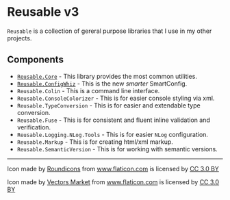 # Reusable v3

`Reusable` is a collection of gereral purpose libraries that I use in my other projects.

## Components

- [`Reusable.Core`](https://github.com/he-dev/Reusable/blob/master/Reusable.Core/README.md) - This library provides the most common utilities.
- [`Reusable.ConfigWhiz`](https://github.com/he-dev/Reusable/blob/master/Reusable.ConfigWhiz.Core/README.md) - This is the new _smarter_ SmartConfig.
- `Reusable.Colin` - This is a command line interface.
- `Reusable.ConsoleColorizer` - This is for easier console styling via xml.
- `Reusable.TypeConversion` - This is for easier and extendable type conversion.
- `Reusable.Fuse` - This is for consistent and fluent inline validation and verification.
- `Reusable.Logging.NLog.Tools` - This is for easier `NLog` configuration.
- `Reusable.Markup` - This is for creating html/xml markup.
- `Reusable.SemanticVersion` - This is for working with semantic versions.

---

Icon made by [Roundicons](http://www.flaticon.com/authors/roundicons) from www.flaticon.com is licensed by <a href="http://creativecommons.org/licenses/by/3.0/" title="Creative Commons BY 3.0" target="_blank">CC 3.0 BY</a></div>

Icon made by [Vectors Market](http://www.flaticon.com/authors/vectors-market) from www.flaticon.com is licensed by <a href="http://creativecommons.org/licenses/by/3.0/" title="Creative Commons BY 3.0" target="_blank">CC 3.0 BY</a></div>

